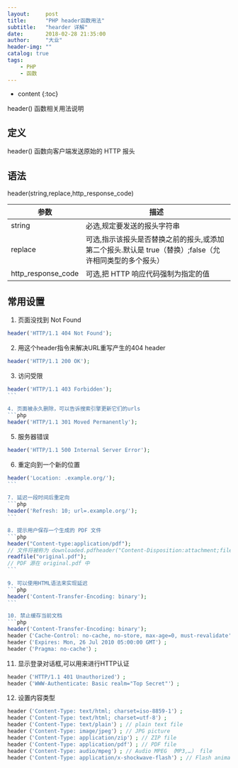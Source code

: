 ```yaml
---
layout:     post
title:      "PHP header函数用法"
subtitle:   "hearder 详解"
date:       2018-02-28 21:35:00
author:     "大业"
header-img: ""
catalog: true
tags:
    - PHP
    - 函数
---
```


* content
{:toc}

header() 函数相关用法说明





## 定义
header() 函数向客户端发送原始的 HTTP 报头

## 语法
header(string,replace,http_response_code)

|参数|描述|
|---|---|
|string|必选,规定要发送的报头字符串|
|replace|可选,指示该报头是否替换之前的报头,或添加第二个报头.默认是 true（替换）;false（允许相同类型的多个报头）|
|http_response_code|可选,把 HTTP 响应代码强制为指定的值|

## 常用设置
1. 页面没找到 Not Found
```php
header('HTTP/1.1 404 Not Found');
```

2. 用这个header指令来解决URL重写产生的404 header
```php
header('HTTP/1.1 200 OK');
```

3. 访问受限
```php
header('HTTP/1.1 403 Forbidden');
```　　
　　
4. 页面被永久删除，可以告诉搜索引擎更新它们的urls
```php
header('HTTP/1.1 301 Moved Permanently');
```

5. 服务器错误
```php
header('HTTP/1.1 500 Internal Server Error');
```

6. 重定向到一个新的位置
```php
header('Location: .example.org/');
```　　
　　
7. 延迟一段时间后重定向
```php
header('Refresh: 10; url=.example.org/');
```　

8. 提示用户保存一个生成的 PDF 文件
```php
header("Content-type:application/pdf");
// 文件将被称为 downloaded.pdfheader("Content-Disposition:attachment;filename='downloaded.pdf'");
readfile("original.pdf");
// PDF 源在 original.pdf 中
```　
　
9. 可以使用HTML语法来实现延迟
```php
header('Content-Transfer-Encoding: binary');
```　

10. 禁止缓存当前文档
```php
header('Content-Transfer-Encoding: binary');
header（'Cache-Control: no-cache, no-store, max-age=0, must-revalidate'）;
header（'Expires: Mon, 26 Jul 2010 05:00:00 GMT'）;
header（'Pragma: no-cache'）;
```

11. 显示登录对话框,可以用来进行HTTP认证
```php
header（'HTTP/1.1 401 Unauthorized'）;
header（'WWW-Authenticate: Basic realm="Top Secret"'）;
```

12. 设置内容类型
```php
header（'Content-Type: text/html; charset=iso-8859-1'）;
header（'Content-Type: text/html; charset=utf-8'）;
header（'Content-Type: text/plain'）; // plain text file
header（'Content-Type: image/jpeg'）; // JPG picture
header（'Content-Type: application/zip'）; // ZIP file
header（'Content-Type: application/pdf'）; // PDF file
header（'Content-Type: audio/mpeg'）; // Audio MPEG （MP3,…） file
header（'Content-Type: application/x-shockwave-flash'）; // Flash animation
```
